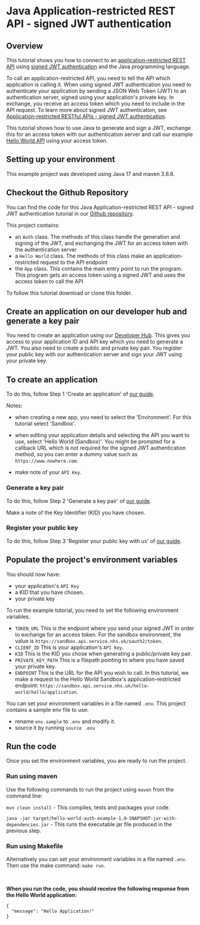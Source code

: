 # Java Application-restricted REST API - signed JWT authentication

## Overview
This tutorial shows you how to connect to an [application-restricted REST API](https://digital.nhs.uk/developer/guides-and-documentation/security-and-authorisation#application-restricted-apis) using [signed JWT authentication](https://digital.nhs.uk/developer/guides-and-documentation/security-and-authorisation/application-restricted-restful-apis-signed-jwt-authentication) and the Java programming language.

To call an application-restricted API, you need to tell the API which application is calling it. When using signed JWT authentication you need to authenticate your application by sending a JSON Web Token (JWT) to an authentication server, signed using your application's private key. In exchange, you receive an access token which you need to include in the API request. To learn more about signed JWT authentication, see [Application-restricted RESTful APIs - signed JWT authentication](https://digital.nhs.uk/developer/guides-and-documentation/security-and-authorisation/application-restricted-restful-apis-signed-jwt-authentication).

This tutorial shows how to use Java to generate and sign a JWT, exchange this for an access token with our authentication server and call our example [Hello World API](https://digital.nhs.uk/developer/api-catalogue/hello-world) using your access token.

## Setting up your environment
This example project was developed using Java 17 and maven 3.8.6.

## Checkout the Github Repository
You can find the code for this Java Application-restricted REST API - signed JWT authentication tutorial in our [Github repository](https://github.com/NHSDigital/hello-world-auth-examples/tree/main/application-restricted-signed-jwt-tutorials/java).

This project contains:
- an `Auth` class. The methods of this class handle the generation and signing of the JWT, and exchanging the JWT for an access token with the authentication server
- a `Hello World` class. The methods of this class make an application-restricted request to the API endpoint
- the `App` class. This contains the main entry point to run the program. This program gets an access token using a signed JWT and uses the access token to call the API

To follow this tutorial download or clone this folder.

## Create an application on our developer hub and generate a key pair
You need to create an application using our [Developer Hub](https://digital.nhs.uk/developer). This gives you access to your application ID and API key which you need to generate a JWT.
You also need to create a public and private key pair. You register your public key with our authentication server and sign your JWT using your private key.

## To create an application
To do this, follow Step 1 'Create an application' of [our guide](https://digital.nhs.uk/developer/guides-and-documentation/security-and-authorisation/application-restricted-restful-apis-signed-jwt-authentication#step-1-create-an-application).

Notes:

- when creating a new app, you need to select the 'Environment'. For this tutorial select 'Sandbox'.

- when editing your application details and selecting the API you want to use, select 'Hello World (Sandbox)'. You might be prompted for a callback URL which is not required for the signed JWT authentication method, so you can enter a dummy value such as `https://www.nowhere.com`.

- make note of your `API Key`.

### Generate a key pair
To do this, follow Step 2 'Generate a key pair' of [our guide](https://digital.nhs.uk/developer/guides-and-documentation/security-and-authorisation/application-restricted-restful-apis-signed-jwt-authentication#step-2-generate-a-key-pair).

Make a note of the Key Identifier (KID) you have chosen.

### Register your public key
To do this, follow Step 3 'Register your public key with us' of [our guide](https://digital.nhs.uk/developer/guides-and-documentation/security-and-authorisation/application-restricted-restful-apis-signed-jwt-authentication#step-3-register-your-public-key-with-us).


## Populate the project's environment variables
You should now have:
- your application's `API Key`
- a KID that you have chosen.
- your private key

To run the example tutorial, you need to set the following environment variables.
- `TOKEN_URL` This is the endpoint where you send your signed JWT in order to exchange for an access token. For the sandbox environment, the value is `https://sandbox.api.service.nhs.uk/oauth2/token`.
- `CLIENT_ID` This is your application's `API Key`.
- `KID` This is the KID you chose when generating a public/private key pair.
- `PRIVATE_KEY_PATH` This is a filepath pointing to where you have saved your private key.
- `ENDPOINT` This is the URL for the API you wish to call. In this tutorial, we make a request to the Hello World Sandbox's application-restricted endpoint: `https://sandbox.api.service.nhs.uk/hello-world/hello/application`.

You can set your environment variables in a file named `.env`. This project contains a sample env file to use:
- rename `env.sample` to `.env` and modify it.
- source it by running `source .env`

## Run the code
Once you set the environment variables, you are ready to run the project.

### Run using maven
Use the following commands to run the project using `maven` from the command line:

`mvn clean install` - This compiles, tests and packages your code.

`java -jar target/hello-world-auth-example-1.0-SNAPSHOT-jar-with-dependencies.jar` - This runs the executable jar file produced in the previous step.

### Run using Makefile
Alternatively you can set your environment variables in a file named `.env`. Then use the make command:  `make run`.

&nbsp;

**When you run the code, you should receive the following response from the Hello World application:**
```
{
  "message": "Hello Application!"
}

```
